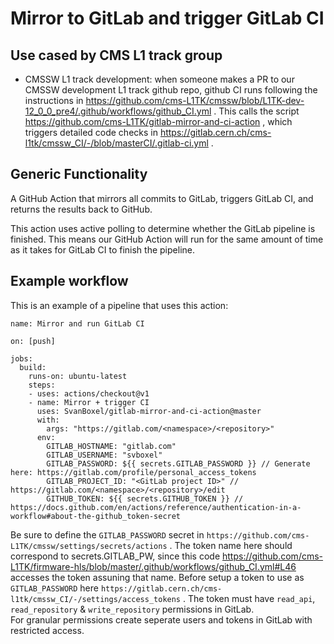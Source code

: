 # Mirror to GitLab and trigger GitLab CI

## Use cased by CMS L1 track group

   * CMSSW L1 track development: when someone makes a PR to our CMSSW development L1 track github repo, github CI runs following the instructions in https://github.com/cms-L1TK/cmssw/blob/L1TK-dev-12_0_0_pre4/.github/workflows/github_CI.yml . This calls the script https://github.com/cms-L1TK/gitlab-mirror-and-ci-action , which triggers detailed code checks in https://gitlab.cern.ch/cms-l1tk/cmssw_CI/-/blob/masterCI/.gitlab-ci.yml .

## Generic Functionality

A GitHub Action that mirrors all commits to GitLab, triggers GitLab CI, and returns the results back to GitHub. 

This action uses active polling to determine whether the GitLab pipeline is finished. This means our GitHub Action will run for the same amount of time as it takes for GitLab CI to finish the pipeline. 

## Example workflow

This is an example of a pipeline that uses this action:

```workflow
name: Mirror and run GitLab CI

on: [push]

jobs:
  build:
    runs-on: ubuntu-latest
    steps:
    - uses: actions/checkout@v1
    - name: Mirror + trigger CI
      uses: SvanBoxel/gitlab-mirror-and-ci-action@master
      with:
        args: "https://gitlab.com/<namespace>/<repository>"
      env:
        GITLAB_HOSTNAME: "gitlab.com"
        GITLAB_USERNAME: "svboxel"
        GITLAB_PASSWORD: ${{ secrets.GITLAB_PASSWORD }} // Generate here: https://gitlab.com/profile/personal_access_tokens
        GITLAB_PROJECT_ID: "<GitLab project ID>" // https://gitlab.com/<namespace>/<repository>/edit
        GITHUB_TOKEN: ${{ secrets.GITHUB_TOKEN }} // https://docs.github.com/en/actions/reference/authentication-in-a-workflow#about-the-github_token-secret
```

Be sure to define the `GITLAB_PASSWORD` secret in `https://github.com/cms-L1TK/cmssw/settings/secrets/actions` . The token name here should correspond to secrets.GITLAB_PW, since this code https://github.com/cms-L1TK/firmware-hls/blob/master/.github/workflows/github_CI.yml#L46 accesses the token assuning that name. 
Before setup a token to use as `GITLAB_PASSWORD` here `https://gitlab.cern.ch/cms-l1tk/cmssw_CI/-/settings/access_tokens` .
The token must have `read_api`, `read_repository` & `write_repository` permissions in GitLab.  
For granular permissions create seperate users and tokens in GitLab with restricted access.  

